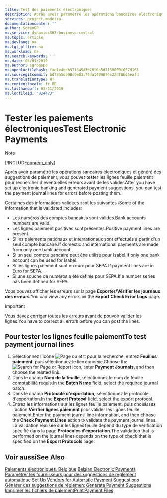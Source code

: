 ```yaml
---
title: Test des paiements électroniques
description: Après avoir paramétré les opérations bancaires électroniques et généré des suggestions de paiement, vous pouvez tester les lignes feuille paiement pour rechercher d'eventuelles erreurs avant de les valider.
services: project-madeira
documentationcenter: ''
author: SorenGP
ms.service: dynamics365-business-central
ms.topic: article
ms.devlang: na
ms.tgt_pltfrm: na
ms.workload: na
ms.search.keywords: ''
ms.date: 04/01/2019
ms.author: sgroespe
ms.openlocfilehash: fae1e4edb37f64983e76f0a5d7158000f057d161
ms.sourcegitcommit: bd78a5d990c9e83174da1409076c22df8b35eafd
ms.translationtype: HT
ms.contentlocale: fr-BE
ms.lasthandoff: 03/31/2019
ms.locfileid: "924423"
---
```

# <a name="test-electronic-payments"></a><span data-ttu-id="b10bc-103">Tester les paiements électroniques</span><span class="sxs-lookup"><span data-stu-id="b10bc-103">Test Electronic Payments</span></span>
> [!Note]
> [!INCLUDE[onprem_only](../../includes/onprem_only_md.md)]

<span data-ttu-id="b10bc-104">Après avoir paramétré les opérations bancaires électroniques et généré des suggestions de paiement, vous pouvez tester les lignes feuille paiement pour rechercher d'eventuelles erreurs avant de les valider.</span><span class="sxs-lookup"><span data-stu-id="b10bc-104">After you have set up electronic banking and generated payment suggestions, you can test the payment journal lines for errors before posting them.</span></span>  

<span data-ttu-id="b10bc-105">Certaines des informations validées sont les suivantes :</span><span class="sxs-lookup"><span data-stu-id="b10bc-105">Some of the information that is validated includes:</span></span>  

- <span data-ttu-id="b10bc-106">Les numéros des comptes bancaires sont valides.</span><span class="sxs-lookup"><span data-stu-id="b10bc-106">Bank accounts numbers are valid.</span></span>  
- <span data-ttu-id="b10bc-107">Les lignes paiement positives sont présentes.</span><span class="sxs-lookup"><span data-stu-id="b10bc-107">Positive payment lines are present.</span></span>  
- <span data-ttu-id="b10bc-108">Si les paiements nationaux et internationaux sont effectués à partir d'un seul compte bancaire.</span><span class="sxs-lookup"><span data-stu-id="b10bc-108">If domestic and international payments are made from only one bank account.</span></span>  
- <span data-ttu-id="b10bc-109">Si un seul compte bancaire peut être utilisé pour Isabel.</span><span class="sxs-lookup"><span data-stu-id="b10bc-109">If only one bank account can be used for Isabel.</span></span>  
- <span data-ttu-id="b10bc-110">Si les lignes paiement sont en euro pour SEPA.</span><span class="sxs-lookup"><span data-stu-id="b10bc-110">If payment lines are in Euro for SEPA.</span></span>  
- <span data-ttu-id="b10bc-111">Si une souche de numéros a été définie pour SEPA.</span><span class="sxs-lookup"><span data-stu-id="b10bc-111">If a number series has been defined for SEPA.</span></span>  

<span data-ttu-id="b10bc-112">Vous pouvez afficher les erreurs sur la page **Exporter/Vérifier les journaux des erreurs**.</span><span class="sxs-lookup"><span data-stu-id="b10bc-112">You can view any errors on the **Export Check Error Logs** page.</span></span>  

> [!IMPORTANT]  
>  <span data-ttu-id="b10bc-113">Vous devez corriger toutes les erreurs avant de pouvoir valider les lignes.</span><span class="sxs-lookup"><span data-stu-id="b10bc-113">You have to correct all errors before you can post the lines.</span></span>  

## <a name="to-test-payment-journal-lines"></a><span data-ttu-id="b10bc-114">Pour tester les lignes feuille paiement</span><span class="sxs-lookup"><span data-stu-id="b10bc-114">To test payment journal lines</span></span>  

1.  <span data-ttu-id="b10bc-115">Sélectionnez l'icône ![Page ou état pour la recherche](../../media/ui-search/search_small.png "Page ou état pour la recherche"), entrez **Feuilles paiement**, puis sélectionnez le lien connexe.</span><span class="sxs-lookup"><span data-stu-id="b10bc-115">Choose the ![Search for Page or Report](../../media/ui-search/search_small.png "Search for Page or Report icon") icon, enter **Payment Journals**, and then choose the related link.</span></span>  
2.  <span data-ttu-id="b10bc-116">Dans le champ **Nom de la feuille**, sélectionnez le nom de feuille comptabilité requis.</span><span class="sxs-lookup"><span data-stu-id="b10bc-116">In the **Batch Name** field, select the required journal batch.</span></span>  
3.  <span data-ttu-id="b10bc-117">Dans le champ **Protocole d'exportation**, sélectionnez le protocole d'exportation.</span><span class="sxs-lookup"><span data-stu-id="b10bc-117">In the **Export Protocol** field, select the export protocol.</span></span>  
4.  <span data-ttu-id="b10bc-118">Entrez les informations sur les lignes feuille paiement, puis choisissez l'action **Vérifier lignes paiement** pour valider les lignes feuille paiement.</span><span class="sxs-lookup"><span data-stu-id="b10bc-118">Enter the payment journal line information, and then choose the **Check Payment Lines** action to validate the payment journal lines.</span></span> <span data-ttu-id="b10bc-119">La validation réalisée sur les lignes feuille dépend du type de vérification spécifié dans la page **Protocoles d'exportation**.</span><span class="sxs-lookup"><span data-stu-id="b10bc-119">The validation that is performed on the journal lines depends on the type of check that is specified on the **Export Protocols** page.</span></span>  

## <a name="see-also"></a><span data-ttu-id="b10bc-120">Voir aussi</span><span class="sxs-lookup"><span data-stu-id="b10bc-120">See Also</span></span>  
 <span data-ttu-id="b10bc-121">[Paiements électroniques, Belgique](belgian-electronic-payments.md) </span><span class="sxs-lookup"><span data-stu-id="b10bc-121">[Belgian Electronic Payments](belgian-electronic-payments.md) </span></span>  
 <span data-ttu-id="b10bc-122">[Paramétrer les fournisseurs pour des suggestions de règlement automatique](how-to-set-up-vendors-for-automatic-payment-suggestions.md) </span><span class="sxs-lookup"><span data-stu-id="b10bc-122">[Set Up Vendors for Automatic Payment Suggestions](how-to-set-up-vendors-for-automatic-payment-suggestions.md) </span></span>  
 <span data-ttu-id="b10bc-123">[Générer des suggestions de règlement](how-to-generate-payment-suggestions.md) </span><span class="sxs-lookup"><span data-stu-id="b10bc-123">[Generate Payment Suggestions](how-to-generate-payment-suggestions.md) </span></span>  
 [<span data-ttu-id="b10bc-124">Imprimer les fichiers de paiement</span><span class="sxs-lookup"><span data-stu-id="b10bc-124">Print Payment Files</span></span>](how-to-print-payment-files.md)
